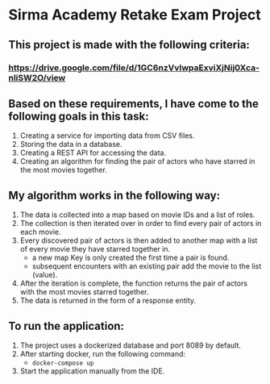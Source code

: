 # Sirma Academy Retake Exam Project

## This project is made with the following criteria:
### https://drive.google.com/file/d/1GC6nzVvIwpaExviXjNij0Xca-nliSW2O/view

## Based on these requirements, I have come to the following goals in this task:

1. Creating a service for importing data from CSV files.
2. Storing the data in a database.
3. Creating a REST API for accessing the data.
4. Creating an algorithm for finding the pair of actors who have starred in the most movies together.

## My algorithm works in the following way:

1. The data is collected into a map based on movie IDs and a list of roles.
2. The collection is then iterated over in order to find every pair of actors in each movie.
3. Every discovered pair of actors is then added to another map with a list of every movie they have starred together in.
    - a new map Key is only created the first time a pair is found.
    - subsequent encounters with an existing pair add the movie to the list (value).
4. After the iteration is complete, the function returns the pair of actors with the most movies starred together.
5. The data is returned in the form of a response entity.

## To run the application:

1. The project uses a dockerized database and port 8089 by default. 
2. After starting docker, run the following command:
   - ``docker-compose up``
3. Start the application manually from the IDE.
